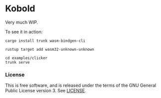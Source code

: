 # Kobold

Very much WIP.

To see it in action:

```
cargo install trunk wasm-bindgen-cli

rustup target add wasm32-unknown-unknown

cd examples/clicker
trunk serve
```

### License

This is free software, and is released under the terms of the GNU General Public
License version 3. See [LICENSE](LICENSE).
